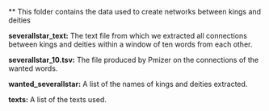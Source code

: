 ** This folder contains the data used to create networks between kings and deities

<b>severalIstar_text:</b> The text file from which we extracted all connections between kings and deities within a window of ten words from each other.

<b>severalIstar_10.tsv:</b> The file produced by Pmizer on the connections of the wanted words.

<b>wanted_severalIstar:</b> A list of the names of kings and deities extracted. 

<b>texts:</b> A list of the texts used.

